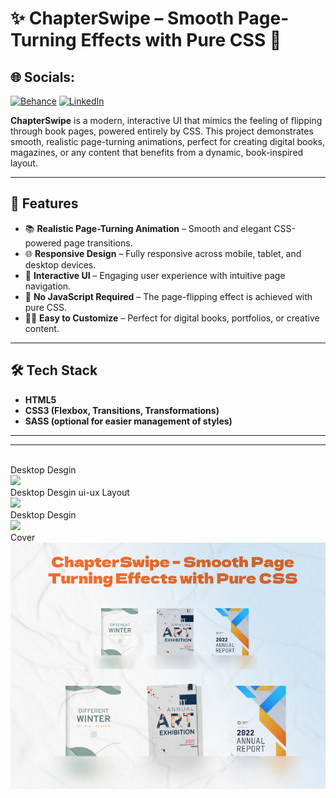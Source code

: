 # ✨ ChapterSwipe – Smooth Page-Turning Effects with Pure CSS 📖
## 🌐 Socials:
[![Behance](https://img.shields.io/badge/Behance-1769ff?logo=behance&logoColor=white)](https://behance.net/dhirukumar) [![LinkedIn](https://img.shields.io/badge/LinkedIn-%230077B5.svg?logo=linkedin&logoColor=white)](https://linkedin.com/in/dharmendraverma95) 



**ChapterSwipe** is a modern, interactive UI that mimics the feeling of flipping through book pages, powered entirely by CSS. This project demonstrates smooth, realistic page-turning animations, perfect for creating digital books, magazines, or any content that benefits from a dynamic, book-inspired layout.


---

## 🚀 Features

- 📚 **Realistic Page-Turning Animation** – Smooth and elegant CSS-powered page transitions.
- 🌐 **Responsive Design** – Fully responsive across mobile, tablet, and desktop devices.
- 🎯 **Interactive UI** – Engaging user experience with intuitive page navigation.
- 🎨 **No JavaScript Required** – The page-flipping effect is achieved with pure CSS.
- 🧑‍💻 **Easy to Customize** – Perfect for digital books, portfolios, or creative content.

---

## 🛠️ Tech Stack

- **HTML5**
- **CSS3 (Flexbox, Transitions, Transformations)**
- **SASS (optional for easier management of styles)**

---
---

<br>
<span>Desktop Desgin</span><br/>
<a href="" target="_blank" >
<img src="./img/bookCover.gif" width="575px"/>
</a>
<br />
<span>Desktop Desgin ui-ux Layout</span><br/>
<a href="" target="_blank" >
<img src="./img/bookCover.png" width="475px"/>
</a>
<br />
<span>Desktop Desgin</span><br/>
<a href="" target="_blank" >
<img src="./img/bookHover.png" width="475px"/>
</a>
<br />
<span>Cover</span><br/>
<a href="" target="_blank" >
<img src="./img/cover.png" width="575px"/>
</a>